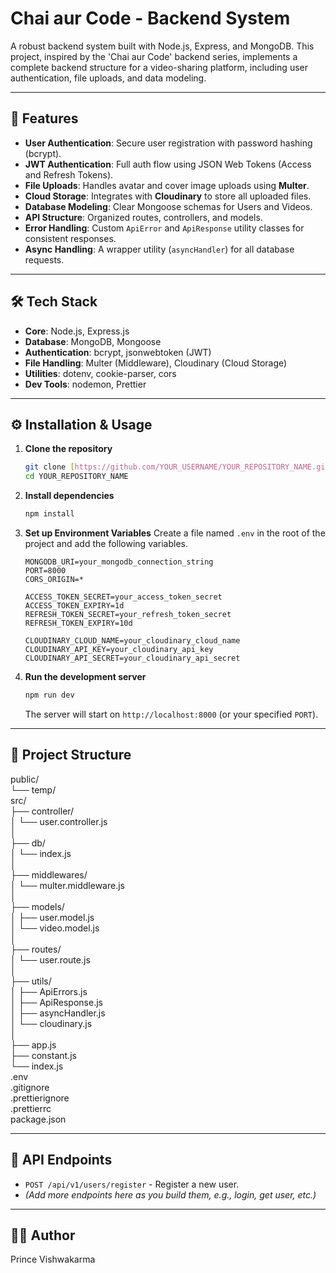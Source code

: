 # Chai aur Code - Backend System

A robust backend system built with Node.js, Express, and MongoDB. This project, inspired by the 'Chai aur Code' backend series, implements a complete backend structure for a video-sharing platform, including user authentication, file uploads, and data modeling.

---

## 🚀 Features

- **User Authentication**: Secure user registration with password hashing (bcrypt).
- **JWT Authentication**: Full auth flow using JSON Web Tokens (Access and Refresh Tokens).
- **File Uploads**: Handles avatar and cover image uploads using **Multer**.
- **Cloud Storage**: Integrates with **Cloudinary** to store all uploaded files.
- **Database Modeling**: Clear Mongoose schemas for Users and Videos.
- **API Structure**: Organized routes, controllers, and models.
- **Error Handling**: Custom `ApiError` and `ApiResponse` utility classes for consistent responses.
- **Async Handling**: A wrapper utility (`asyncHandler`) for all database requests.

---

## 🛠️ Tech Stack

- **Core**: Node.js, Express.js
- **Database**: MongoDB, Mongoose
- **Authentication**: bcrypt, jsonwebtoken (JWT)
- **File Handling**: Multer (Middleware), Cloudinary (Cloud Storage)
- **Utilities**: dotenv, cookie-parser, cors
- **Dev Tools**: nodemon, Prettier

---

## ⚙️ Installation & Usage

1.  **Clone the repository**
    ```bash
    git clone [https://github.com/YOUR_USERNAME/YOUR_REPOSITORY_NAME.git](https://github.com/YOUR_USERNAME/YOUR_REPOSITORY_NAME.git)
    cd YOUR_REPOSITORY_NAME
    ```
2.  **Install dependencies**
    ```bash
    npm install
    ```
3.  **Set up Environment Variables**
    Create a file named `.env` in the root of the project and add the following variables.

    ```env
    MONGODB_URI=your_mongodb_connection_string
    PORT=8000
    CORS_ORIGIN=*

    ACCESS_TOKEN_SECRET=your_access_token_secret
    ACCESS_TOKEN_EXPIRY=1d
    REFRESH_TOKEN_SECRET=your_refresh_token_secret
    REFRESH_TOKEN_EXPIRY=10d

    CLOUDINARY_CLOUD_NAME=your_cloudinary_cloud_name
    CLOUDINARY_API_KEY=your_cloudinary_api_key
    CLOUDINARY_API_SECRET=your_cloudinary_api_secret
    ```

4.  **Run the development server**
    ```bash
    npm run dev
    ```
    The server will start on `http://localhost:8000` (or your specified `PORT`).

---

## 🧩 Project Structure

public/ <br>
└── temp/ <br>
src/ <br>
├── controller/ <br>
│ └── user.controller.js <br>
│ <br>
├── db/ <br>
│ └── index.js <br>
│ <br>
├── middlewares/ <br>
│ └── multer.middleware.js <br>
│ <br>
├── models/ <br>
│ ├── user.model.js <br>
│ └── video.model.js <br>
│ <br>
├── routes/ <br>
│ └── user.route.js <br>
│ <br>
├── utils/ <br>
│ ├── ApiErrors.js <br>
│ ├── ApiResponse.js <br>
│ ├── asyncHandler.js <br>
│ └── cloudinary.js <br>
│ <br>
├── app.js <br>
├── constant.js <br>
└── index.js <br>
.env <br>
.gitignore <br>
.prettierignore <br>
.prettierrc <br>
package.json <br>

---

## 📂 API Endpoints

- `POST /api/v1/users/register` - Register a new user.
- _(Add more endpoints here as you build them, e.g., login, get user, etc.)_

---

## 👨‍💻 Author

Prince Vishwakarma
